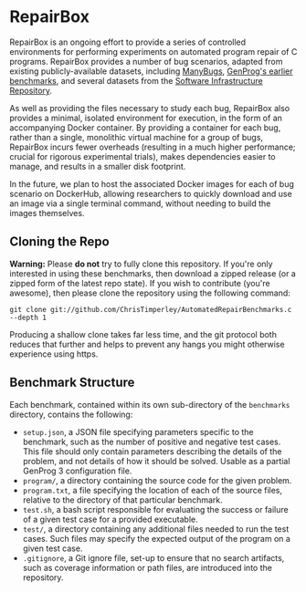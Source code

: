 # RepairBox

RepairBox is an ongoing effort to provide a series of controlled environments
for performing experiments on automated program repair of C programs. RepairBox
provides a number of bug scenarios, adapted from existing publicly-available
datasets, including [ManyBugs](http://repairbenchmarks.cs.umass.edu/),
[GenProg's earlier benchmarks](http://dijkstra.cs.virginia.edu/genprog/), and
several datasets from the
[Software Infrastructure Repository](http://sir.unl.edu/).

As well as providing the files necessary to study each bug,
RepairBox also provides a minimal, isolated environment for execution, in the
form of an accompanying Docker container. By providing a container for
each bug, rather than a single, monolithic virtual machine for a group of bugs,
RepairBox incurs fewer overheads (resulting in a much higher performance; crucial
for rigorous experimental trials), makes dependencies easier to manage, and
results in a smaller disk footprint.

In the future, we plan to host the associated Docker images for each of bug
scenario on DockerHub, allowing researchers to quickly download and use an
image via a single terminal command, without needing to build the images
themselves.

## Cloning the Repo

**Warning:** Please **do not** try to fully clone this repository. If you're
only interested in using these benchmarks, then download a zipped release (or
a zipped form of the latest repo state). If you wish to contribute (you're
awesome), then please clone the repository using the following command:

```
git clone git://github.com/ChrisTimperley/AutomatedRepairBenchmarks.c --depth 1
```

Producing a shallow clone takes far less time, and the git protocol both
reduces that further and helps to prevent any hangs you might otherwise
experience using https.

## Benchmark Structure
Each benchmark, contained within its own sub-directory of the
`benchmarks` directory, contains the following:

* `setup.json`, a JSON file specifying parameters specific to the benchmark,
  such as the number of positive and negative test cases. This file should
  only contain parameters describing the details of the problem, and not
  details of how it should be solved. Usable as a partial GenProg 3
  configuration file.
* `program/`, a directory containing the source code for the given problem.
* `program.txt`, a file specifying the location of each of the source files,
  relative to the directory of that particular benchmark.
* `test.sh`, a bash script responsible for evaluating the success or failure of
  a given test case for a provided executable.
* `test/`, a directory containing any additional files needed to run the test
  cases. Such files may specify the expected output of the program on a given
  test case.
* `.gitignore`, a Git ignore file, set-up to ensure that no search artifacts,
  such as coverage information or path files, are introduced into the
  repository.
